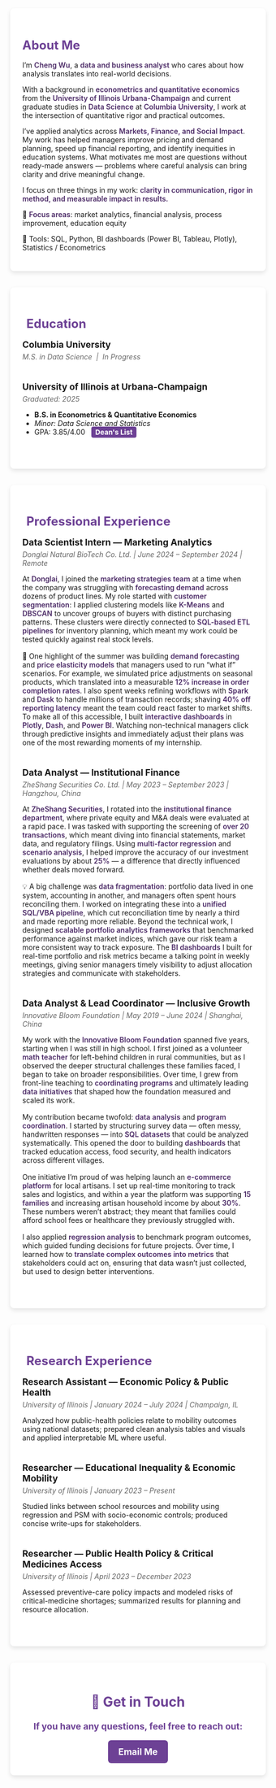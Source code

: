 <style>
/* General Styling */
.page-content {
  background: #f3e8fd;
  padding: 2rem;
}

/* Container for sections */
.section-container {
  background: white;
  padding: 1.5rem;
  border-radius: 8px;
  box-shadow: 0 4px 8px rgba(0,0,0,0.1);
  margin-bottom: 2rem;
}

/* Section headers */
.section-header {
  font-size: 1.5rem;
  font-weight: bold;
  color: #6d4195;
  margin-bottom: 1rem;
  display: flex;
  align-items: center;
}

.section-header i {
  margin-right: 8px;
}

/* Spacing between entries */
.entry {
  margin-bottom: 1.5rem;
}

/* Job & Research Titles */
.entry-title {
  font-size: 1.1rem;
  font-weight: bold;
  margin-bottom: 0.3rem;
}

/* Institution & Date */
.entry-details {
  color: #666;
  font-style: italic;
  margin-bottom: 0.5rem;
}

/* Bullet Points */
.entry-content ul {
  padding-left: 1.2rem;
}

.entry-content li {
  margin-bottom: 0.5rem;
  line-height: 1.5;
}

/* GPA Highlight */
.gpa-badge {
  background: #6d4195;
  color: white;
  padding: 3px 8px;
  font-size: 0.85rem;
  border-radius: 4px;
  margin-left: 8px;
  font-weight: bold;
}

/* Contact Section */
.contact-section {
  text-align: center;
  font-size: 1.1rem;
  font-weight: bold;
  color: #6d4195;
}

/* Styling for About Me */
.about-text {
  color: #4b2a66; /* Purple highlight instead of bold */
  font-weight: 600;
}

/* ---- 新增：让经历之间和段落之间更宽松 ---- */
.entry {
  margin-bottom: 2.5rem; /* 增加间距 */
}

.entry-content p {
  margin-bottom: 1rem; /* 段落之间增加呼吸感 */
}
</style>


<div class="section-container">
  <h2 class="section-header">About Me</h2>
  <p>
    I’m <span class="about-text">Cheng Wu</span>, a <span class="about-text">data and business analyst</span> who cares about how analysis translates into real-world decisions. 
  </p> 
  <p>
    With a background in <span class="about-text">econometrics and quantitative economics</span> from the <span class="about-text">University of Illinois Urbana-Champaign</span> and current graduate studies in <span class="about-text">Data Science</span> at <span class="about-text">Columbia University</span>, I work at the intersection of quantitative rigor and practical outcomes.
  </p>
  <p>
    I’ve applied analytics across <span class="about-text">Markets, Finance, and Social Impact</span>. My work has helped managers improve pricing and demand planning, speed up financial reporting, and identify inequities in education systems. What motivates me most are questions without ready-made answers — problems where careful analysis can bring clarity and drive meaningful change.
  </p>
  <p>
    I focus on three things in my work: <span class="about-text">clarity in communication, rigor in method, and measurable impact in results.</span> 
  </p>
  <p>📍 <span class="about-text">Focus areas</span>: market analytics, financial analysis, process improvement, education equity</p>
  <p>📍 Tools: SQL, Python, BI dashboards (Power BI, Tableau, Plotly), Statistics / Econometrics</p>
</div>

<div class="section-container">
  <h2 class="section-header"><i class="fas fa-graduation-cap"></i> Education</h2>

  <div class="entry">
    <div class="entry-title">Columbia University</div>
    <div class="entry-details">M.S. in Data Science &nbsp;|&nbsp; In Progress</div>
  </div>

  <div class="entry">
    <div class="entry-title">University of Illinois at Urbana-Champaign</div>
    <div class="entry-details">Graduated: 2025</div>
    <ul>
      <li><strong>B.S. in Econometrics &amp; Quantitative Economics</strong></li>
      <li><em>Minor: Data Science and Statistics</em></li>
      <li>GPA: 3.85/4.00 <span class="gpa-badge">Dean's List</span></li>
    </ul>
  </div>
</div>

<div class="section-container">
  <h2 class="section-header"><i class="fas fa-briefcase"></i> Professional Experience</h2>

  <div class="entry">
  <div class="entry-title">Data Scientist Intern — Marketing Analytics</div>
  <div class="entry-details">Donglai Natural BioTech Co. Ltd. | June 2024 – September 2024 | Remote</div>
  <div class="entry-content">
    <p>
      At <span class="about-text">Donglai</span>, I joined the <span class="about-text">marketing strategies team</span> at a time when the company was struggling with <span class="about-text">forecasting demand</span> across dozens of product lines. My role started with <span class="about-text">customer segmentation</span>: I applied clustering models like <span class="about-text">K-Means</span> and <span class="about-text">DBSCAN</span> to uncover groups of buyers with distinct purchasing patterns. These clusters were directly connected to <span class="about-text">SQL-based ETL pipelines</span> for inventory planning, which meant my work could be tested quickly against real stock levels.
    </p>
    <p>
      🥂 One highlight of the summer was building <span class="about-text">demand forecasting</span> and <span class="about-text">price elasticity models</span> that managers used to run “what if” scenarios. For example, we simulated price adjustments on seasonal products, which translated into a measurable <span class="about-text">12% increase in order completion rates</span>. I also spent weeks refining workflows with <span class="about-text">Spark</span> and <span class="about-text">Dask</span> to handle millions of transaction records; shaving <span class="about-text">40% off reporting latency</span> meant the team could react faster to market shifts. To make all of this accessible, I built <span class="about-text">interactive dashboards</span> in <span class="about-text">Plotly</span>, <span class="about-text">Dash</span>, and <span class="about-text">Power BI</span>. Watching non-technical managers click through predictive insights and immediately adjust their plans was one of the most rewarding moments of my internship.
    </p>
  </div>
</div>


 <div class="entry">
  <div class="entry-title">Data Analyst — Institutional Finance</div>
  <div class="entry-details">ZheShang Securities Co. Ltd. | May 2023 – September 2023 | Hangzhou, China</div>
  <div class="entry-content">
    <p>
      At <span class="about-text">ZheShang Securities</span>, I rotated into the <span class="about-text">institutional finance department</span>, where private equity and M&A deals were evaluated at a rapid pace. I was tasked with supporting the screening of <span class="about-text">over 20 transactions</span>, which meant diving into financial statements, market data, and regulatory filings. Using <span class="about-text">multi-factor regression</span> and <span class="about-text">scenario analysis</span>, I helped improve the accuracy of our investment evaluations by about <span class="about-text">25%</span> — a difference that directly influenced whether deals moved forward.
    </p>
    <p>
      💡 A big challenge was <span class="about-text">data fragmentation</span>: portfolio data lived in one system, accounting in another, and managers often spent hours reconciling them. I worked on integrating these into a <span class="about-text">unified SQL/VBA pipeline</span>, which cut reconciliation time by nearly a third and made reporting more reliable. Beyond the technical work, I designed <span class="about-text">scalable portfolio analytics frameworks</span> that benchmarked performance against market indices, which gave our risk team a more consistent way to track exposure. The <span class="about-text">BI dashboards</span> I built for real-time portfolio and risk metrics became a talking point in weekly meetings, giving senior managers timely visibility to adjust allocation strategies and communicate with stakeholders.
    </p>
  </div>
</div>

<div class="entry">
  <div class="entry-title">Data Analyst & Lead Coordinator — Inclusive Growth</div>
  <div class="entry-details">Innovative Bloom Foundation | May 2019 – June 2024 | Shanghai, China</div>
  <div class="entry-content">
    <p>
      My work with the <span class="about-text">Innovative Bloom Foundation</span> spanned five years, starting when I was still in high school. I first joined as a volunteer <span class="about-text">math teacher</span> for left-behind children in rural communities, but as I observed the deeper structural challenges these families faced, I began to take on broader responsibilities. Over time, I grew from front-line teaching to <span class="about-text">coordinating programs</span> and ultimately leading <span class="about-text">data initiatives</span> that shaped how the foundation measured and scaled its work.
    </p>
    <p>
      My contribution became twofold: <span class="about-text">data analysis</span> and <span class="about-text">program coordination</span>. I started by structuring survey data — often messy, handwritten responses — into <span class="about-text">SQL datasets</span> that could be analyzed systematically. This opened the door to building <span class="about-text">dashboards</span> that tracked education access, food security, and health indicators across different villages.
    </p>
    <p>
      One initiative I’m proud of was helping launch an <span class="about-text">e-commerce platform</span> for local artisans. I set up real-time monitoring to track sales and logistics, and within a year the platform was supporting <span class="about-text">15 families</span> and increasing artisan household income by about <span class="about-text">30%</span>. These numbers weren’t abstract; they meant that families could afford school fees or healthcare they previously struggled with.
    </p>
    <p>
      I also applied <span class="about-text">regression analysis</span> to benchmark program outcomes, which guided funding decisions for future projects. Over time, I learned how to <span class="about-text">translate complex outcomes into metrics</span> that stakeholders could act on, ensuring that data wasn’t just collected, but used to design better interventions.
    </p>
  </div>
</div>

</div>



<div class="section-container">
  <h2 class="section-header"><i class="fas fa-microscope"></i> Research Experience</h2>

  <div class="entry">
    <div class="entry-title">Research Assistant — Economic Policy & Public Health</div>
    <div class="entry-details">University of Illinois | January 2024 – July 2024 | Champaign, IL</div>
    <div class="entry-content">
      <p>
        Analyzed how public-health policies relate to mobility outcomes using national datasets; prepared clean analysis tables and visuals
        and applied interpretable ML where useful.
      </p>
    </div>
  </div>

  <div class="entry">
    <div class="entry-title">Researcher — Educational Inequality & Economic Mobility</div>
    <div class="entry-details">University of Illinois | January 2023 – Present</div>
    <div class="entry-content">
      <p>
        Studied links between school resources and mobility using regression and PSM with socio-economic controls; produced concise write-ups for stakeholders.
      </p>
    </div>
  </div>

  <div class="entry">
    <div class="entry-title">Researcher — Public Health Policy & Critical Medicines Access</div>
    <div class="entry-details">University of Illinois | April 2023 – December 2023</div>
    <div class="entry-content">
      <p>
        Assessed preventive-care policy impacts and modeled risks of critical-medicine shortages; summarized results for planning and resource allocation.
      </p>
    </div>
  </div>
</div>

<!-- Contact Section -->
<div class="section-container contact-section">
  <h2>📩 Get in Touch</h2>
  <p>If you have any questions, feel free to reach out:</p>
  <a href="mailto:datajourney.chengw@gmail.com" class="email-btn">Email Me</a>
</div>

<style>
/* Styling for Email Button */
.email-btn {
  display: inline-block;
  padding: 12px 20px;
  background: #6d4195; /* Purple background */
  color: white; /* White text */
  text-decoration: none;
  font-weight: bold;
  border-radius: 6px; /* Rounded corners */
  transition: background 0.2s, transform 0.2s;
}

/* Hover effect */
.email-btn:hover {
  background: #572e7a; /* Darker purple */
  transform: scale(1.05);
}
</style>
